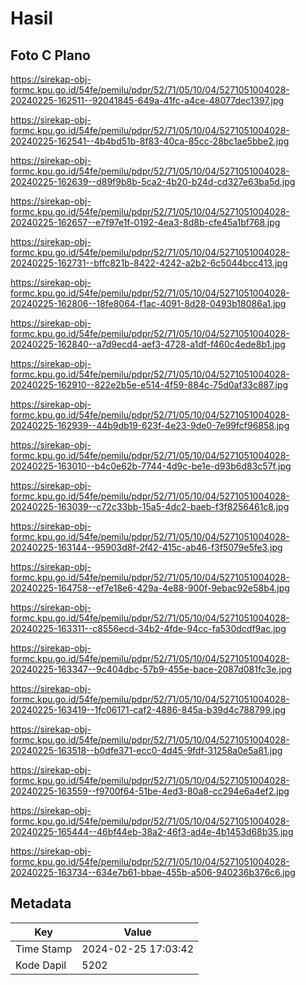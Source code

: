 # Hasil

## Foto C Plano

https://sirekap-obj-formc.kpu.go.id/54fe/pemilu/pdpr/52/71/05/10/04/5271051004028-20240225-162511--92041845-649a-41fc-a4ce-48077dec1397.jpg

https://sirekap-obj-formc.kpu.go.id/54fe/pemilu/pdpr/52/71/05/10/04/5271051004028-20240225-162541--4b4bd51b-8f83-40ca-85cc-28bc1ae5bbe2.jpg

https://sirekap-obj-formc.kpu.go.id/54fe/pemilu/pdpr/52/71/05/10/04/5271051004028-20240225-162639--d89f9b8b-5ca2-4b20-b24d-cd327e63ba5d.jpg

https://sirekap-obj-formc.kpu.go.id/54fe/pemilu/pdpr/52/71/05/10/04/5271051004028-20240225-162657--e7f97e1f-0192-4ea3-8d8b-cfe45a1bf768.jpg

https://sirekap-obj-formc.kpu.go.id/54fe/pemilu/pdpr/52/71/05/10/04/5271051004028-20240225-162731--bffc821b-8422-4242-a2b2-6c5044bcc413.jpg

https://sirekap-obj-formc.kpu.go.id/54fe/pemilu/pdpr/52/71/05/10/04/5271051004028-20240225-162806--18fe8064-f1ac-4091-8d28-0493b18086a1.jpg

https://sirekap-obj-formc.kpu.go.id/54fe/pemilu/pdpr/52/71/05/10/04/5271051004028-20240225-162840--a7d9ecd4-aef3-4728-a1df-f460c4ede8b1.jpg

https://sirekap-obj-formc.kpu.go.id/54fe/pemilu/pdpr/52/71/05/10/04/5271051004028-20240225-162910--822e2b5e-e514-4f59-884c-75d0af33c887.jpg

https://sirekap-obj-formc.kpu.go.id/54fe/pemilu/pdpr/52/71/05/10/04/5271051004028-20240225-162939--44b9db19-623f-4e23-9de0-7e99fcf96858.jpg

https://sirekap-obj-formc.kpu.go.id/54fe/pemilu/pdpr/52/71/05/10/04/5271051004028-20240225-163010--b4c0e62b-7744-4d9c-be1e-d93b6d83c57f.jpg

https://sirekap-obj-formc.kpu.go.id/54fe/pemilu/pdpr/52/71/05/10/04/5271051004028-20240225-163039--c72c33bb-15a5-4dc2-baeb-f3f8256461c8.jpg

https://sirekap-obj-formc.kpu.go.id/54fe/pemilu/pdpr/52/71/05/10/04/5271051004028-20240225-163144--95903d8f-2f42-415c-ab46-f3f5079e5fe3.jpg

https://sirekap-obj-formc.kpu.go.id/54fe/pemilu/pdpr/52/71/05/10/04/5271051004028-20240225-164758--ef7e18e6-429a-4e88-900f-9ebac92e58b4.jpg

https://sirekap-obj-formc.kpu.go.id/54fe/pemilu/pdpr/52/71/05/10/04/5271051004028-20240225-163311--c8556ecd-34b2-4fde-94cc-fa530dcdf9ac.jpg

https://sirekap-obj-formc.kpu.go.id/54fe/pemilu/pdpr/52/71/05/10/04/5271051004028-20240225-163347--9c404dbc-57b9-455e-bace-2087d081fc3e.jpg

https://sirekap-obj-formc.kpu.go.id/54fe/pemilu/pdpr/52/71/05/10/04/5271051004028-20240225-163419--1fc06171-caf2-4886-845a-b39d4c788799.jpg

https://sirekap-obj-formc.kpu.go.id/54fe/pemilu/pdpr/52/71/05/10/04/5271051004028-20240225-163518--b0dfe371-ecc0-4d45-9fdf-31258a0e5a81.jpg

https://sirekap-obj-formc.kpu.go.id/54fe/pemilu/pdpr/52/71/05/10/04/5271051004028-20240225-163559--f9700f64-51be-4ed3-80a8-cc294e6a4ef2.jpg

https://sirekap-obj-formc.kpu.go.id/54fe/pemilu/pdpr/52/71/05/10/04/5271051004028-20240225-165444--46bf44eb-38a2-46f3-ad4e-4b1453d68b35.jpg

https://sirekap-obj-formc.kpu.go.id/54fe/pemilu/pdpr/52/71/05/10/04/5271051004028-20240225-163734--634e7b61-bbae-455b-a506-940236b376c6.jpg


## Metadata

| Key        | Value               |
| ---------- | ------------------- |
| Time Stamp | 2024-02-25 17:03:42 |
| Kode Dapil | 5202                |



